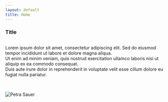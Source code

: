 ```yaml
---
layout: default
title: Home
---
```


### Title ###

<div style="display: flex; flex-wrap: wrap; align-items: flex-start; gap: 2rem;">
<div style="flex: 1; min-width: 300px;">


Lorem ipsum dolor sit amet, consectetur adipiscing elit. Sed do eiusmod tempor incididunt ut labore et dolore magna aliqua.  
Ut enim ad minim veniam, quis nostrud exercitation ullamco laboris nisi ut aliquip ex ea commodo consequat.  
Duis aute irure dolor in reprehenderit in voluptate velit esse cillum dolore eu fugiat nulla pariatur.

</div>

<div style="flex: 1; min-width: 200px;">


 
<img src="/assets/apple-touch-icon.png" alt="Petra Sauer" />

</div>

</div>
